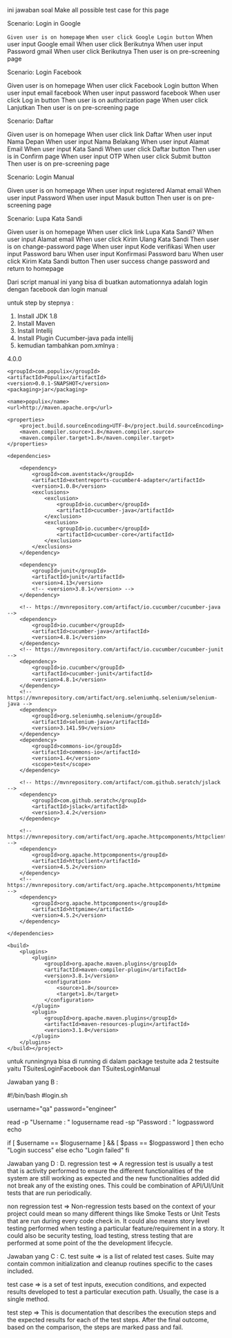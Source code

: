 ini jawaban soal Make all possible test case for this page

Scenario: Login in Google

`Given user is on homepage`
`When user click Google Login button`
When user input Google email
When user click Berikutnya
When user input Password gmail
When user click Berikutnya
Then user is on pre-screening page


Scenario: Login Facebook

Given user is on homepage
When user click Facebook Login button
When user input email facebook
When user input password facebook
When user click Log in button
Then user is on authorization page
When user click Lanjutkan
Then user is on pre-screening page


Scenario: Daftar

Given user is on homepage
When user click link Daftar
When user input Nama Depan
When user input Nama Belakang
When user input Alamat Email
When user input Kata Sandi
When user click Daftar button
Then user is in Confirm page
When user input OTP
When user click Submit button
Then user is on pre-screening page


Scenario: Login Manual

Given user is on homepage
When user input registered Alamat email
When user input Password
When user input Masuk button
Then user is on pre-screening page


Scenario: Lupa Kata Sandi

Given user is on homepage
When user click link Lupa Kata Sandi?
When user input Alamat email
When user click Kirim Ulang Kata Sandi
Then user is on change-password page
When user input Kode verifikasi
When user input Password baru
When user input Konfirmasi Password baru
When user click Kirim Kata Sandi button
Then user success change password and return to homepage 

Dari script manual ini yang bisa di buatkan automationnya adalah
login dengan facebook dan login manual 

untuk step by stepnya :
1. Install JDK 1.8
2. Install Maven 
3. Install Intellij 
4. Install Plugin Cucumber-java pada intellij
5. kemudian tambahkan pom.xmlnya : 

<?xml version="1.0" encoding="UTF-8"?>
<project xmlns="http://maven.apache.org/POM/4.0.0"
xmlns:xsi="http://www.w3.org/2001/XMLSchema-instance"
xsi:schemaLocation="http://maven.apache.org/POM/4.0.0 http://maven.apache.org/xsd/maven-4.0.0.xsd">
<modelVersion>4.0.0</modelVersion>

    <groupId>com.populix</groupId>
    <artifactId>Populix</artifactId>
    <version>0.0.1-SNAPSHOT</version>
    <packaging>jar</packaging>

    <name>populix</name>
    <url>http://maven.apache.org</url>

    <properties>
        <project.build.sourceEncoding>UTF-8</project.build.sourceEncoding>
        <maven.compiler.source>1.8</maven.compiler.source>
        <maven.compiler.target>1.8</maven.compiler.target>
    </properties>

    <dependencies>

        <dependency>
            <groupId>com.aventstack</groupId>
            <artifactId>extentreports-cucumber4-adapter</artifactId>
            <version>1.0.8</version>
            <exclusions>
                <exclusion>
                    <groupId>io.cucumber</groupId>
                    <artifactId>cucumber-java</artifactId>
                </exclusion>
                <exclusion>
                    <groupId>io.cucumber</groupId>
                    <artifactId>cucumber-core</artifactId>
                </exclusion>
            </exclusions>
        </dependency>

        <dependency>
            <groupId>junit</groupId>
            <artifactId>junit</artifactId>
            <version>4.13</version>
            <!-- <version>3.8.1</version> -->
        </dependency>

        <!-- https://mvnrepository.com/artifact/io.cucumber/cucumber-java -->
        <dependency>
            <groupId>io.cucumber</groupId>
            <artifactId>cucumber-java</artifactId>
            <version>4.8.1</version>
        </dependency>
        <!-- https://mvnrepository.com/artifact/io.cucumber/cucumber-junit -->
        <dependency>
            <groupId>io.cucumber</groupId>
            <artifactId>cucumber-junit</artifactId>
            <version>4.8.1</version>
        </dependency>
        <!-- https://mvnrepository.com/artifact/org.seleniumhq.selenium/selenium-java -->
        <dependency>
            <groupId>org.seleniumhq.selenium</groupId>
            <artifactId>selenium-java</artifactId>
            <version>3.141.59</version>
        </dependency>
        <dependency>
            <groupId>commons-io</groupId>
            <artifactId>commons-io</artifactId>
            <version>1.4</version>
            <scope>test</scope>
        </dependency>

        <!-- https://mvnrepository.com/artifact/com.github.seratch/jslack -->
        <dependency>
            <groupId>com.github.seratch</groupId>
            <artifactId>jslack</artifactId>
            <version>3.4.2</version>
        </dependency>

        <!-- https://mvnrepository.com/artifact/org.apache.httpcomponents/httpclient -->
        <dependency>
            <groupId>org.apache.httpcomponents</groupId>
            <artifactId>httpclient</artifactId>
            <version>4.5.2</version>
        </dependency>
        <!-- https://mvnrepository.com/artifact/org.apache.httpcomponents/httpmime -->
        <dependency>
            <groupId>org.apache.httpcomponents</groupId>
            <artifactId>httpmime</artifactId>
            <version>4.5.2</version>
        </dependency>

    </dependencies>

    <build>
        <plugins>
            <plugin>
                <groupId>org.apache.maven.plugins</groupId>
                <artifactId>maven-compiler-plugin</artifactId>
                <version>3.8.1</version>
                <configuration>
                    <source>1.8</source>
                    <target>1.8</target>
                </configuration>
            </plugin>
            <plugin>
                <groupId>org.apache.maven.plugins</groupId>
                <artifactId>maven-resources-plugin</artifactId>
                <version>3.1.0</version>
            </plugin>
        </plugins>
    </build></project>

untuk runningnya bisa di running di dalam package testuite
ada 2 testsuite yaitu TSuitesLoginFacebook dan TSuitesLoginManual

Jawaban yang B : 

#!/bin/bash
#login.sh

username="qa"
password="engineer"

read -p "Username : " logusername
read -sp "Password : " logpassword
echo

if [ $username == $logusername ] && [ $pass == $logpassword ]
then
echo "Login success"
else
echo "Login failed"
fi	

Jawaban yang D :
D. regression test => A regression test is usually a test that is activity performed to ensure the different functionalities of the system are still working as expected and the new functionalities added did not break any of the existing ones. This could be combination of API/UI/Unit tests that are run periodically.

non regression test => Non-regression tests based on the context of your project could mean so many different things like Smoke Tests or Unit Tests that are run during every code check in. It could also means story level testing performed when testing a particular feature/requirement in a story. It could also be security testing, load testing, stress testing that are performed at some point of the the development lifecycle.

Jawaban yang C :
C. test suite => is a list of related test cases. Suite may contain common initialization and cleanup routines specific to the cases included.

test case =>  is a set of test inputs, execution conditions, and expected results developed to test a particular execution path. Usually, the case is a single method.

test step => This is documentation that describes the execution steps and the expected results for each of the test steps. After the final outcome, based on the comparison, the steps are marked pass and fail.

